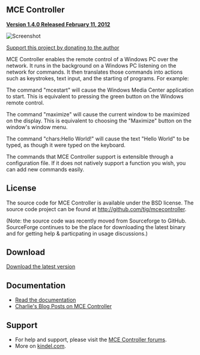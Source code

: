 ## MCE Controller 

[**Version 1.4.0 Released February 11, 2012**](https://github.com/tig/mcecontroller/downloads)

![Screenshot](http://www.kindel.com/products/mcecontroller/MCE%20Controller.png)

[Support this project by donating to the author](http://sourceforge.net/donate/index.php?group_id=138158)

MCE Controller enables the remote control of a Windows PC over the network. It runs in the background on a Windows PC listening on the network for commands. It then translates those commands into actions such as keystrokes, text input, and the starting of programs. For example: 

The command "mcestart" will cause the Windows Media Center application to start. This is equivalent to pressing the green button on the Windows remote control. 

The command "maximize" will cause the current window to be maximized on the display. This is equivalent to choosing the "Maximize" button on the window's window menu. 

The command "chars:Hello World!" will cause the text "Hello World" to be typed, as though it were typed on the keyboard. 

The commands that MCE Controller support is extensible through a configuration file. If it does not natively support a function you wish, you can add new commands easily.

## License
The source code for MCE Controller is available under the BSD license. The source code project can be found at http://github.com/tig/mcecontroller.

(Note: the source code was recently moved from Sourceforge to GitHub. SourceForge continues to be the place for downloading the latest binary and for getting help & particpating in usage discussions.)

## Download
[Download the latest version](https://github.com/tig/mcecontroller/downloads)

## Documentation
* [Read the documentation](http://cloud.github.com/downloads/tig/mcecontroller/Readme.htm)
* [Charlie's Blog Posts on MCE Controller](http://ceklog.kindel.com/category/passions/homeautomation/mce-controller/)

## Support 
* For help and support, please visit the [MCE Controller forums](https://sourceforge.net/projects/mcecontroller/forums/forum/464956).
* More on [kindel.com](http://www.kindel.com).
